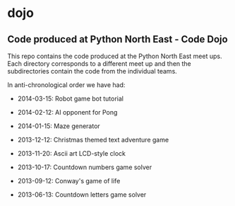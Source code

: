 dojo
====

Code produced at Python North East - Code Dojo
----------------------------------------------

This repo contains the code produced at the Python North East meet
ups. Each directory corresponds to a different meet up and then the
subdirectories contain the code from the individual teams.

In anti-chronological order we have had:

 - 2014-03-15: Robot game bot tutorial 

 - 2014-02-12: AI opponent for Pong

 - 2014-01-15: Maze generator

 - 2013-12-12: Christmas themed text adventure game
 
 - 2013-11-20: Ascii art LCD-style clock

 - 2013-10-17: Countdown numbers game solver

 - 2013-09-12: Conway's game of life

 - 2013-06-13: Countdown letters game solver
